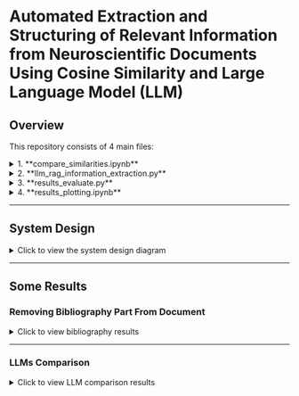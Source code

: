# Automated Extraction and Structuring of Relevant Information from Neuroscientific Documents Using Cosine Similarity and Large Language Model (LLM)

## Overview

This repository consists of 4 main files:

<details>
<summary>1. **compare_similarities.ipynb**</summary>
This file contains similarity matrix calculation and comparisons of similarity matrices according to similarity function and embedding model, along with plotting.

</details>

<details>
<summary>2. **llm_rag_information_extraction.py**</summary>
This file contains text generation with LLM using RAG and exporting LLM result CSV.

</details>

<details>
<summary>3. **results_evaluate.py**</summary>
This file contains post-processing of LLM results and pre-processing of Eilts' results. It also applies ranking to both results and calculates correlation coefficients for them.

</details>

<details>
<summary>4. **results_plotting.ipynb**</summary>
This file contains plotting LLM results.

</details>

---

## System Design

<details>
<summary>Click to view the system design diagram</summary>

![System Design](images/diagram.png)

</details>

---

## Some Results

### Removing Bibliography Part From Document

<details>
<summary>Click to view bibliography results</summary>

![Bibliography Result](images/bib-AA.png)

![Bibliography Result](images/bib-IEA.png)

![Bibliography Result](images/bib-MI.png)

</details>

---

### LLMs Comparison

<details>
<summary>Click to view LLM comparison results</summary>

![LLM Models Comparison for AA](images/llm-models-AA-S.png)

![LLM Models Comparison for IEA](images/llm-models-IEA-S.png)

![LLM Models Comparison for MI](images/llm-models-MI-S.png)

</details>
